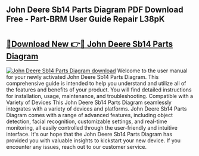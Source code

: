 ## John Deere Sb14 Parts Diagram PDF Download Free - Part-BRM User Guide Repair L38pK

# <h2><a href="http://dfppfe2.blite.top/?on=John+Deere+Sb14+Parts+Diagram">🔗Download New 👉🔴 John Deere Sb14 Parts Diagram</a></h2>

[![John Deere Sb14 Parts Diagram download](https://i.imgur.com/lujVjoI.png)](http://dfppfe2.blite.top/?on=John+Deere+Sb14+Parts+Diagram)
Welcome to the user manual for your newly activated John Deere Sb14 Parts Diagram. This comprehensive guide is intended to help you understand and utilize all of the features and benefits of your product. You will find detailed instructions for installation, usage, maintenance, and troubleshooting. Compatible with a Variety of Devices This John Deere Sb14 Parts Diagram seamlessly integrates with a variety of devices and platforms. John Deere Sb14 Parts Diagram comes with a range of advanced features, including object detection, facial recognition, customizable settings, and real-time monitoring, all easily controlled through the user-friendly and intuitive interface. It's our hope that the John Deere Sb14 Parts Diagram has provided you with valuable insights to kickstart your new device. If you encounter any issues, reach out to our customer service.
